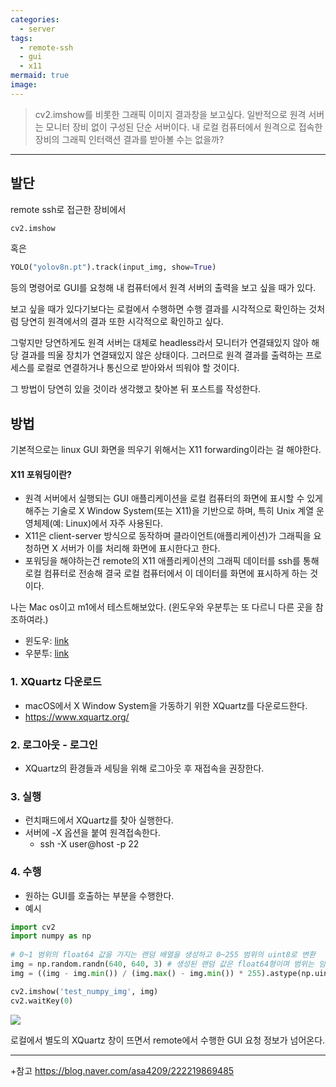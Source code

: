 ```yaml
---
categories:
  - server
tags:
  - remote-ssh
  - gui
  - x11
mermaid: true
image:
---
```

> cv2.imshow를 비롯한 그래픽 이미지 결과창을 보고싶다. 일반적으로 원격 서버는 모니터 장비 없이 구성된 단순 서버이다. 내 로컬 컴퓨터에서 원격으로 접속한 장비의 그래픽 인터랙션 결과를 받아볼 수는 없을까?
---

## 발단
remote ssh로 접근한 장비에서 

```python
cv2.imshow 
```

혹은

```python
YOLO("yolov8n.pt").track(input_img, show=True)
```

등의 명령어로 GUI를 요청해 내 컴퓨터에서 원격 서버의 출력을 보고 싶을 때가 있다.

보고 싶을 때가 있다기보다는 로컬에서 수행하면 수행 결과를 시각적으로 확인하는 것처럼 당연히 원격에서의 결과 또한 시각적으로 확인하고 싶다.

그렇지만 당연하게도 원격 서버는 대체로 headless라서 모니터가 연결돼있지 않아 해당 결과를 띄울 장치가 연결돼있지 않은 상태이다. 그러므로 원격 결과를 출력하는 프로세스를 로컬로 연결하거나 통신으로 받아와서 띄워야 할 것이다.

그 방법이 당연히 있을 것이라 생각했고 찾아본 뒤 포스트를 작성한다.

## 방법
기본적으로는 linux GUI 화면을 띄우기 위해서는 X11 forwarding이라는 걸 해야한다.

#### X11 포워딩이란?
- 원격 서버에서 실행되는 GUI 애플리케이션을 로컬 컴퓨터의 화면에 표시할 수 있게 해주는 기술로 X Window System(또는 X11)을 기반으로 하며, 특히 Unix 계열 운영체제(예: Linux)에서 자주 사용된다.
- X11은 client-server 방식으로 동작하며 클라이언트(애플리케이션)가 그래픽을 요청하면 X 서버가 이를 처리해 화면에 표시한다고 한다.
- 포워딩을 해야하는건 remote의 X11 애플리케이션의 그래픽 데이터를 ssh를 통해 로컬 컴퓨터로 전송해 결국 로컬 컴퓨터에서 이 데이터를 화면에 표시하게 하는 것이다.

나는 Mac os이고 m1에서 테스트해보았다. (윈도우와 우분투는 또 다르니 다른 곳을 참조하여라.)
- 윈도우: [link](https://blog.naver.com/chunsan89/221465317759)
- 우분투: [link](https://blog.naver.com/n_cloudplatform/221483526320)

### 1. XQuartz 다운로드
- macOS에서 X Window System을 가동하기 위한 XQuartz를 다운로드한다.
- https://www.xquartz.org/

### 2. 로그아웃 - 로그인
- XQuartz의 환경들과 세팅을 위해 로그아웃 후 재접속을 권장한다.

### 3. 실행
- 런치패드에서 XQuartz를 찾아 실행한다.
- 서버에 -X 옵션을 붙여 원격접속한다.
	- ssh -X user@host -p 22

### 4. 수행
- 원하는 GUI를 호출하는 부분을 수행한다.
- 예시
```python
import cv2
import numpy as np
  
# 0~1 범위의 float64 값을 가지는 랜덤 배열을 생성하고 0~255 범위의 uint8로 변환
img = np.random.randn(640, 640, 3) # 생성된 랜덤 값은 float64형이며 범위는 임의로 클 수 있음
img = ((img - img.min()) / (img.max() - img.min()) * 255).astype(np.uint8) # 0~255 범위로 스케일링 후 uint8로 변환

cv2.imshow('test_numpy_img', img)
cv2.waitKey(0)
```


![](https://i.imgur.com/ROjhGRv.png)

로컬에서 별도의 XQuartz 창이 뜨면서 remote에서 수행한 GUI 요청 정보가 넘어온다.

---
+참고
https://blog.naver.com/asa4209/222219869485
